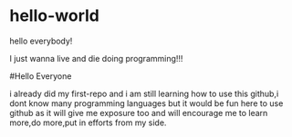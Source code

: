 # hello-world

hello everybody!

I just wanna live and die doing programming!!!

#Hello Everyone

i already did my first-repo and i am still learning how to use this github,i dont know many programming languages but it would be fun here to use github as it will give me exposure too and will encourage me to learn more,do more,put in efforts from my side.
